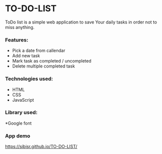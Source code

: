 # TO-DO-LIST
ToDo list is a simple web application to save Your daily tasks in order not to miss anything.

### Features:
* Pick a date from callendar
* Add new task
* Mark task as completed / uncompleted
* Delete multiple completed task

### Technologies used:
* HTML
* CSS
* JavaScript

### Library used:
*Google font

### App demo
 https://sibisr.github.io/TO-DO-LIST/
